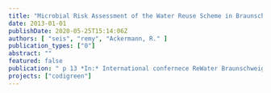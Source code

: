 ```yaml
---
title: "Microbial Risk Assessment of the Water Reuse Scheme in Braunschweig based on WHO guidelines"
date: 2013-01-01
publishDate: 2020-05-25T15:14:06Z
authors: [ "seis", "remy", "Ackermann, R." ]
publication_types: ["0"]
abstract: ""
featured: false
publication: " p 13 *In:* International confernece ReWater Braunschweig. Braunschweig, Germany. 6-7 November 2013"
projects: ["codigreen"]
---
```


